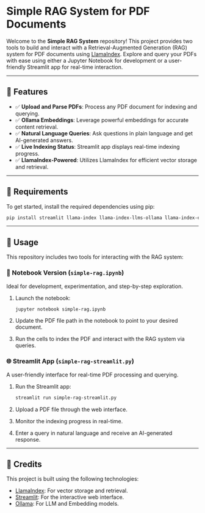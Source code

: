Simple RAG System for PDF Documents
===================================

Welcome to the **Simple RAG System** repository! This project provides two tools to build and interact with a Retrieval-Augmented Generation (RAG) system for PDF documents using [LlamaIndex](https://www.llamaindex.ai/). Explore and query your PDFs with ease using either a Jupyter Notebook for development or a user-friendly Streamlit app for real-time interaction.

* * * * *

📂 Features
-----------

-   ✅ **Upload and Parse PDFs**: Process any PDF document for indexing and querying.
-   ✅ **Ollama Embeddings**: Leverage powerful embeddings for accurate content retrieval.
-   ✅ **Natural Language Queries**: Ask questions in plain language and get AI-generated answers.
-   ✅ **Live Indexing Status**: Streamlit app displays real-time indexing progress.
-   ✅ **LlamaIndex-Powered**: Utilizes LlamaIndex for efficient vector storage and retrieval.

* * * * *

🔧 Requirements
---------------

To get started, install the required dependencies using pip:

```bash
pip install streamlit llama-index llama-index-llms-ollama llama-index-embeddings-ollama
```

* * * * *

🚀 Usage
--------

This repository includes two tools for interacting with the RAG system:

### 🔬 Notebook Version (`simple-rag.ipynb`)

Ideal for development, experimentation, and step-by-step exploration.

1.  Launch the notebook:

    ```bash
    jupyter notebook simple-rag.ipynb
    ```

2.  Update the PDF file path in the notebook to point to your desired document.
3.  Run the cells to index the PDF and interact with the RAG system via queries.

### 🌐 Streamlit App (`simple-rag-streamlit.py`)

A user-friendly interface for real-time PDF processing and querying.

1.  Run the Streamlit app:

    ```bash
    streamlit run simple-rag-streamlit.py
    ```

2.  Upload a PDF file through the web interface.
3.  Monitor the indexing progress in real-time.
4.  Enter a query in natural language and receive an AI-generated response.

* * * * *

🧠 Credits
----------

This project is built using the following technologies:

-   [LlamaIndex](https://www.llamaindex.ai/): For vector storage and retrieval.
-   [Streamlit](https://streamlit.io/): For the interactive web interface.
-   [Ollama](https://ollama.com/): For LLM and Embedding models.
